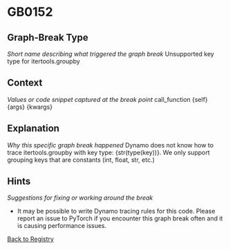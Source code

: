 # GB0152

## Graph-Break Type
*Short name describing what triggered the graph break*
Unsupported key type for itertools.groupby

## Context
*Values or code snippet captured at the break point*
call_function {self} {args} {kwargs}

## Explanation
*Why this specific graph break happened*
Dynamo does not know how to trace itertools.groupby with key type: {str(type(key))}. We only support grouping keys that are constants (int, float, str, etc.)

## Hints
*Suggestions for fixing or working around the break*
- It may be possible to write Dynamo tracing rules for this code. Please report an issue to PyTorch if you encounter this graph break often and it is causing performance issues.



[Back to Registry](../index.md)
